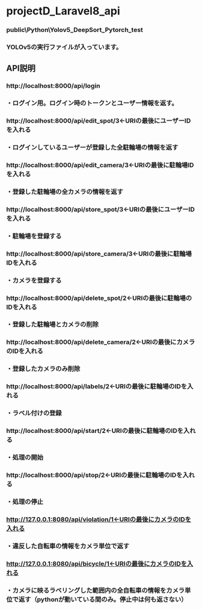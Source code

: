 # projectD_Laravel8_api

### public\Python\Yolov5_DeepSort_Pytorch_test
### YOLOv5の実行ファイルが入っています。

## API説明
### http://localhost:8000/api/login
### ・ログイン用。ログイン時のトークンとユーザー情報を返す。

### http://localhost:8000/api/edit_spot/3←URIの最後にユーザーIDを入れる
### ・ログインしているユーザーが登録した全駐輪場の情報を返す
### http://localhost:8000/api/edit_camera/3←URIの最後に駐輪場IDを入れる
### ・登録した駐輪場の全カメラの情報を返す

### http://localhost:8000/api/store_spot/3←URIの最後にユーザーIDを入れる
### ・駐輪場を登録する
### http://localhost:8000/api/store_camera/3←URIの最後に駐輪場IDを入れる
### ・カメラを登録する

### http://localhost:8000/api/delete_spot/2←URIの最後に駐輪場のIDを入れる
### ・登録した駐輪場とカメラの削除
### http://localhost:8000/api/delete_camera/2←URIの最後にカメラのIDを入れる
### ・登録したカメラのみ削除

### http://localhost:8000/api/labels/2←URIの最後に駐輪場のIDを入れる
### ・ラベル付けの登録

### http://localhost:8000/api/start/2←URIの最後に駐輪場のIDを入れる
### ・処理の開始
### http://localhost:8000/api/stop/2←URIの最後に駐輪場のIDを入れる
### ・処理の停止

### http://127.0.0.1:8080/api/violation/1←URIの最後にカメラのIDを入れる
### ・違反した自転車の情報をカメラ単位で返す

### http://127.0.0.1:8080/api/bicycle/1←URIの最後にカメラのIDを入れる
### ・カメラに映るラベリングした範囲内の全自転車の情報をカメラ単位で返す（pythonが動いている間のみ。停止中は何も返さない）

